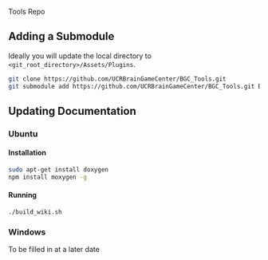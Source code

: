 Tools Repo


## Adding a Submodule

Ideally you will update the local directory to `<git_root_directory>/Assets/Plugins`.


```bash
git clone https://github.com/UCRBrainGameCenter/BGC_Tools.git 
git submodule add https://github.com/UCRBrainGameCenter/BGC_Tools.git BGC_Tools
```

## Updating Documentation

### Ubuntu 

#### Installation

```bash
sudo apt-get install doxygen
npm install moxygen -g
```

#### Running

```
./build_wiki.sh
```

### Windows

To be filled in at a later date
